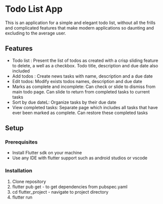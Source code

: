 # Todo List App

This is an application for a simple and elegant todo list, without all the frills and complicated features that make modern applications so daunting and excluding to the average user.

## Features

- Todo list : Present the list of todos as created with a crisp sliding feature to delete, a well as a checkbox. Todo title, description and due date also included
- Add todos : Create news tasks with name, description and a due date
- Edit todos: Modify exists todos names, description and due date
- Marks as complete and incomplete: Can check or slide to dismiss from main todo page. Can slide to return from completed tasks to current tasks
- Sort by due dateL: Organize tasks by their due date
- View completed tasks: Separate page which includes all tasks that have ever been marked as complete. Can restore these completed tasks


## Setup

### Prerequisites
- Install Flutter sdk on your machine
- Use any IDE with flutter support such as android studios or vscode

### Installation
1) Clone repository
2) flutter pub get - to get dependencies from pubspec.yaml
3) cd flutter_project - navigate to project directory
4) flutter run
